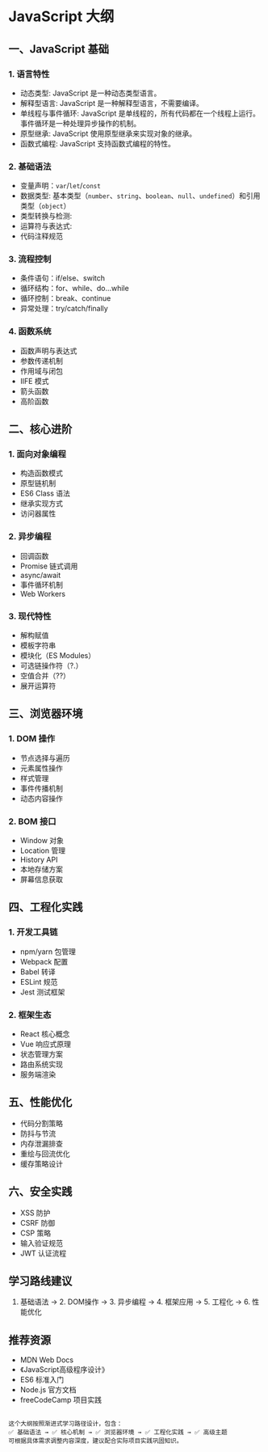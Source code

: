 # JavaScript 大纲

## 一、JavaScript 基础
### 1. 语言特性
- 动态类型: JavaScript 是一种动态类型语言。
- 解释型语言: JavaScript 是一种解释型语言，不需要编译。
- 单线程与事件循环: JavaScript 是单线程的，所有代码都在一个线程上运行。事件循环是一种处理异步操作的机制。
- 原型继承: JavaScript 使用原型继承来实现对象的继承。
- 函数式编程: JavaScript 支持函数式编程的特性。


### 2. 基础语法

- 变量声明：`var`/`let`/`const`
- 数据类型: 基本类型（`number`、`string`、`boolean`、`null`、`undefined`）和引用类型（`object`）
- 类型转换与检测:
- 运算符与表达式:
- 代码注释规范

### 3. 流程控制
- 条件语句：if/else、switch
- 循环结构：for、while、do...while
- 循环控制：break、continue
- 异常处理：try/catch/finally

### 4. 函数系统
- 函数声明与表达式
- 参数传递机制
- 作用域与闭包
- IIFE 模式
- 箭头函数
- 高阶函数

## 二、核心进阶
### 1. 面向对象编程
- 构造函数模式
- 原型链机制
- ES6 Class 语法
- 继承实现方式
- 访问器属性

### 2. 异步编程
- 回调函数
- Promise 链式调用
- async/await
- 事件循环机制
- Web Workers

### 3. 现代特性
- 解构赋值
- 模板字符串
- 模块化（ES Modules）
- 可选链操作符（?.）
- 空值合并（??）
- 展开运算符

## 三、浏览器环境
### 1. DOM 操作
- 节点选择与遍历
- 元素属性操作
- 样式管理
- 事件传播机制
- 动态内容操作

### 2. BOM 接口
- Window 对象
- Location 管理
- History API
- 本地存储方案
- 屏幕信息获取

## 四、工程化实践
### 1. 开发工具链
- npm/yarn 包管理
- Webpack 配置
- Babel 转译
- ESLint 规范
- Jest 测试框架

### 2. 框架生态
- React 核心概念
- Vue 响应式原理
- 状态管理方案
- 路由系统实现
- 服务端渲染

## 五、性能优化
- 代码分割策略
- 防抖与节流
- 内存泄漏排查
- 重绘与回流优化
- 缓存策略设计

## 六、安全实践
- XSS 防护
- CSRF 防御
- CSP 策略
- 输入验证规范
- JWT 认证流程

## 学习路线建议
1. 基础语法 → 2. DOM操作 → 3. 异步编程 → 4. 框架应用 → 5. 工程化 → 6. 性能优化

## 推荐资源
- MDN Web Docs
- 《JavaScript高级程序设计》
- ES6 标准入门
- Node.js 官方文档
- freeCodeCamp 项目实践
```

这个大纲按照渐进式学习路径设计，包含：  
✅ 基础语法 → ✅ 核心机制 → ✅ 浏览器环境 → ✅ 工程化实践 → ✅ 高级主题  
可根据具体需求调整内容深度，建议配合实际项目实践巩固知识。